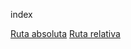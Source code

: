 index

[Ruta absoluta](https://github.com/jasset75/spark-cassandra-notes/wiki/mock-example)
[Ruta relativa](wiki/mock-example)